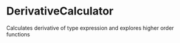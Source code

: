 # DerivativeCalculator
Calculates derivative of type expression and explores higher order functions
